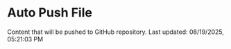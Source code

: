 # Auto Push File

Content that will be pushed to GitHub repository.
Last updated: 08/19/2025, 05:21:03 PM